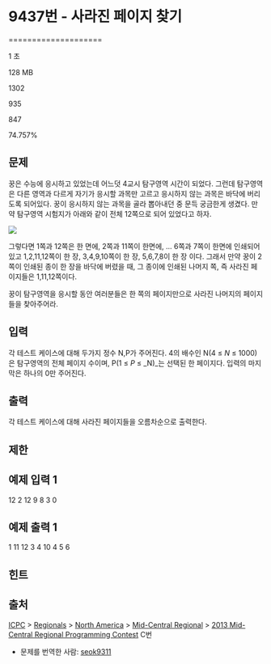 # 9437번 - 사라진 페이지 찾기


====================

1 초

128 MB

1302

935

847

74.757%

문제
--

꿍은 수능에 응시하고 있었는데 어느덧 4교시 탐구영역 시간이 되었다. 그런데 탐구영역은 다른 영역과 다르게 자기가 응시할 과목만 고르고 응시하지 않는 과목은 바닥에 버리도록 되어있다. 꿍이 응시하지 않는 과목을 골라 뽑아내던 중 문득 궁금한게 생겼다. 만약 탐구영역 시험지가 아래와 같이 전체 12쪽으로 되어 있었다고 하자. 

![](/upload/images2/newspaper.png)

그렇다면 1쪽과 12쪽은 한 면에, 2쪽과 11쪽이 한면에, ... 6쪽과 7쪽이 한면에 인쇄되어 있고 1,2,11,12쪽이 한 장, 3,4,9,10쪽이 한 장, 5,6,7,8이 한 장 이다. 그래서 만약 꿍이 2쪽이 인쇄된 종이 한 장을 바닥에 버렸을 때, 그 종이에 인쇄된 나머지 쪽, 즉 사라진 페이지들은 1,11,12쪽이다.

꿍이 탐구영역을 응시할 동안 여러분들은 한 쪽의 페이지만으로 사라진 나머지의 페이지들을 찾아주어라.

입력
--

각 테스트 케이스에 대해 두가지 정수 N,P가 주어진다. 4의 배수인 N(4 ≤ _N_ ≤ 1000)은 탐구영역의 전체 페이지 수이며, P(1 ≤ _P_ ≤ _N)_는 선택된 한 페이지다. 입력의 마지막은 하나의 0만 주어진다.

출력
--

각 테스트 케이스에 대해 사라진 페이지들을 오름차순으로 출력한다.

제한
--

예제 입력 1
-------

12 2
12 9
8 3
0

예제 출력 1
-------

1 11 12
3 4 10
4 5 6

힌트
--

출처
--

[ICPC](/category/1) > [Regionals](/category/7) > [North America](/category/8) > [Mid-Central Regional](/category/37) > [2013 Mid-Central Regional Programming Contest](/category/detail/1167) C번

*   문제를 번역한 사람: [seok9311](/user/seok9311)
